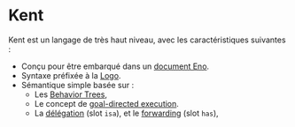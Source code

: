 # Kent

Kent est un langage de très haut niveau, avec les caractéristiques suivantes :

* Conçu pour être embarqué dans un [document Eno](https://eno-lang.org/).
* Syntaxe préfixée à la [Logo](https://github.com/jrincayc/ucblogo-code).
* Sémantique simple basée sur :
  * Les [Behavior Trees](https://www.researchgate.net/publication/319463746_Behavior_Trees_in_Robotics_and_AI_An_Introduction),
  * Le concept de [goal-directed execution](https://en.m.wikipedia.org/wiki/Icon_(programming_language)).
  * La [délégation](https://en.m.wikipedia.org/wiki/Delegation_(object-oriented_programming)) (slot `isa`), et le [forwarding](https://en.m.wikipedia.org/wiki/Forwarding_(object-oriented_programming)) (slot `has`),
